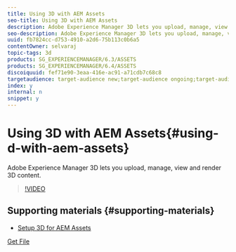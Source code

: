```yaml
---
title: Using 3D with AEM Assets
seo-title: Using 3D with AEM Assets
description: Adobe Experience Manager 3D lets you upload, manage, view and render 3D content. 
seo-description: Adobe Experience Manager 3D lets you upload, manage, view and render 3D content. 
uuid: fb7824cc-d753-4910-a2d6-75b113c0b6a5
contentOwner: selvaraj
topic-tags: 3d
products: SG_EXPERIENCEMANAGER/6.3/ASSETS
products: SG_EXPERIENCEMANAGER/6.4/ASSETS
discoiquuid: fef71e90-3eaa-416e-ac91-a71cdb7c68c8
targetaudience: target-audience new;target-audience ongoing;target-audience advanced
index: y
internal: n
snippet: y
---
```


# Using 3D with AEM Assets{#using-d-with-aem-assets}

Adobe Experience Manager 3D lets you upload, manage, view and render 3D content.

>[!VIDEO](https://video.tv.adobe.com/v/18491/?quality=9)

## Supporting materials {#supporting-materials}

* [Setup 3D for AEM Assets](../../assets/using/3d-assets-technical-video-setup.md)

[Get File](assets/adobe-logo.zip)
